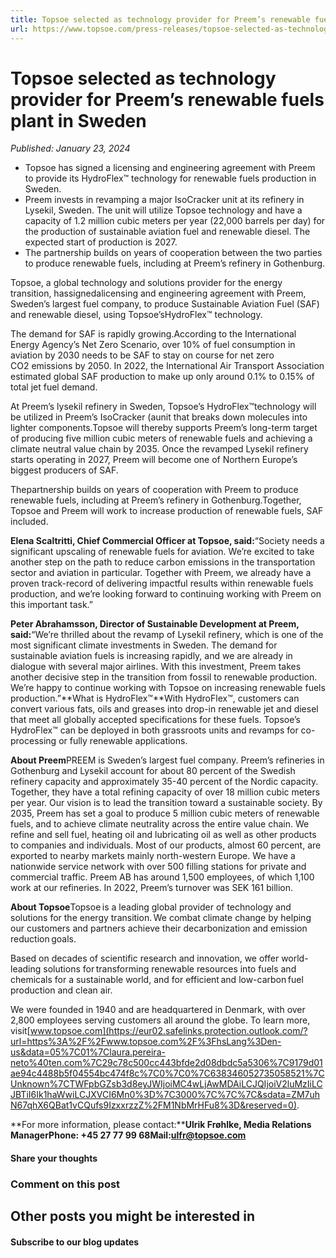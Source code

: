 ```yaml
---
title: Topsoe selected as technology provider for Preem’s renewable fuels plant in Sweden
url: https://www.topsoe.com/press-releases/topsoe-selected-as-technology-provider-for-preems-renewable-fuels-plant-in-sweden#main-content
---
```


# Topsoe selected as technology provider for Preem’s renewable fuels plant in Sweden

*Published: January 23, 2024*

- Topsoe has signed a licensing and engineering agreement with Preem to provide its HydroFlex™ technology for renewable fuels production in Sweden.
- Preem invests in revamping a major IsoCracker unit at its refinery in Lysekil, Sweden. The unit will utilize Topsoe technology and have a capacity of 1.2 million cubic meters per year (22,000 barrels per day) for the production of sustainable aviation fuel and renewable diesel. The expected start of production is 2027.
- The partnership builds on years of cooperation between the two parties to produce renewable fuels, including at Preem’s refinery in Gothenburg.

Topsoe, a global technology and solutions provider for the energy transition, hassignedalicensing and engineering agreement with Preem, Sweden’s largest fuel company, to produce Sustainable Aviation Fuel (SAF) and renewable diesel, using Topsoe’sHydroFlex™ technology.

The demand for SAF is rapidly growing.According to the International Energy Agency’s Net Zero Scenario, over 10% of fuel consumption in aviation by 2030 needs to be SAF to stay on course for net zero CO2 emissions by 2050. In 2022, the International Air Transport Association estimated global SAF production to make up only around 0.1% to 0.15% of total jet fuel demand.

At Preem’s lysekil refinery in Sweden, Topsoe’s HydroFlex™technology will be utilized in Preem’s IsoCracker (aunit that breaks down molecules into lighter components.Topsoe will thereby supports Preem’s long-term target of producing five million cubic meters of renewable fuels and achieving a climate neutral value chain by 2035. Once the revamped Lysekil refinery starts operating in 2027, Preem will become one of Northern Europe’s biggest producers of SAF.

Thepartnership builds on years of cooperation with Preem to produce renewable fuels, including at Preem’s refinery in Gothenburg.Together, Topsoe and Preem will work to increase production of renewable fuels, SAF included.

**Elena Scaltritti, Chief Commercial Officer at Topsoe, said:**“Society needs a significant upscaling of renewable fuels for aviation. We’re excited to take another step on the path to reduce carbon emissions in the transportation sector and aviation in particular. Together with Preem, we already have a proven track-record of delivering impactful results within renewable fuels production, and we’re looking forward to continuing working with Preem on this important task.”

**Peter Abrahamsson, Director of Sustainable Development at Preem, said:**“We’re thrilled about the revamp of Lysekil refinery, which is one of the most significant climate investments in Sweden. The demand for sustainable aviation fuels is increasing rapidly, and we are already in dialogue with several major airlines. With this investment, Preem takes another decisive step in the transition from fossil to renewable production. We’re happy to continue working with Topsoe on increasing renewable fuels production.”**What is HydroFlex™**With HydroFlex™, customers can convert various fats, oils and greases into drop-in renewable jet and diesel that meet all globally accepted specifications for these fuels. Topsoe’s HydroFlex™ can be deployed in both grassroots units and revamps for co-processing or fully renewable applications.

**About Preem**PREEM is Sweden’s largest fuel company. Preem’s refineries in Gothenburg and Lysekil account for about 80 percent of the Swedish refinery capacity and approximately 35-40 percent of the Nordic capacity. Together, they have a total refining capacity of over 18 million cubic meters per year. Our vision is to lead the transition toward a sustainable society. By 2035, Preem has set a goal to produce 5 million cubic meters of renewable fuels, and to achieve climate neutrality across the entire value chain. We refine and sell fuel, heating oil and lubricating oil as well as other products to companies and individuals. Most of our products, almost 60 percent, are exported to nearby markets mainly north-western Europe. We have a nationwide service network with over 500 filling stations for private and commercial traffic. Preem AB has around 1,500 employees, of which 1,100 work at our refineries. In 2022, Preem’s turnover was SEK 161 billion.

**About Topsoe**Topsoe is a leading global provider of technology and solutions for the energy transition. We combat climate change by helping our customers and partners achieve their decarbonization and emission reduction goals.

Based on decades of scientific research and innovation, we offer world-leading solutions for transforming renewable resources into fuels and chemicals for a sustainable world, and for efficient and low-carbon fuel production and clean air.

We were founded in 1940 and are headquartered in Denmark, with over 2,800 employees serving customers all around the globe. To learn more, visit[www.topsoe.com](https://eur02.safelinks.protection.outlook.com/?url=https%3A%2F%2Fwww.topsoe.com%2F%3FhsLang%3Den-us&data=05%7C01%7Claura.pereira-neto%40ten.com%7C29c78c500cc443bfde2d08dbdc5a5306%7C9179d01ae94c4488b5f04554bc474f8c%7C0%7C0%7C638346052735058521%7CUnknown%7CTWFpbGZsb3d8eyJWIjoiMC4wLjAwMDAiLCJQIjoiV2luMzIiLCJBTiI6Ik1haWwiLCJXVCI6Mn0%3D%7C3000%7C%7C%7C&sdata=ZM7uhN67qhX6QBat1vCQufs9IzxxrzzZ%2FM1NbMrHFu8%3D&reserved=0).

**For more information, please contact:******Ulrik Frøhlke, Media Relations ManagerPhone: +45 27 77 99 68Mail:[ulfr@topsoe.com](mailto:ulfr@topsoe.com)****

#### Share your thoughts

### Comment on this post

## Other posts you might be interested in

#### Subscribe to our blog updates